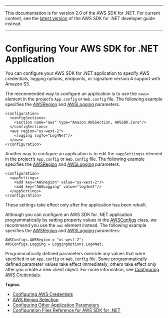 --------

This documentation is for version 2\.0 of the AWS SDK for \.NET\. For current content, see the [latest version](https://docs.aws.amazon.com/sdk-for-net/latest/developer-guide) of the AWS SDK for \.NET developer guide instead\.

--------

# Configuring Your AWS SDK for \.NET Application<a name="net-dg-config"></a>

You can configure your AWS SDK for \.NET application to specify AWS credentials, logging options, endpoints, or signature version 4 support with Amazon S3\.

The recommended way to configure an application is to use the `<aws>` element in the project’s `App.config` or `Web.config` file\. The following example specifies the [AWSRegion](net-dg-config-other.md#config-setting-awsregion) and [AWSLogging](net-dg-config-other.md#config-setting-awslogging) parameters\.

```
<configuration>
  <configSections>
    <section name="aws" type="Amazon.AWSSection, AWSSDK.Core"/>
  </configSections>
  <aws region="us-west-2">
    <logging logTo="Log4Net"/>
  </aws>
</configuration>
```

Another way to configure an application is to edit the `<appSettings>` element in the project’s `App.config` or `Web.config` file\. The following example specifies the [AWSRegion](net-dg-config-other.md#config-setting-awsregion) and [AWSLogging](net-dg-config-other.md#config-setting-awslogging) parameters\.

```
<configuration>
  <appSettings>
    <add key="AWSRegion" value="us-west-2"/>
    <add key="AWSLogging" value="log4net"/>
  </appSettings>
</configuration>
```

These settings take effect only after the application has been rebuilt\.

Although you can configure an AWS SDK for \.NET application programmatically by setting property values in the [AWSConfigs](https://docs.aws.amazon.com/sdkfornet/latest/apidocs/TAWSConfigsNET45.html) class, we recommend you use the `aws` element instead\. The following example specifies the [AWSRegion](net-dg-config-other.md#config-setting-awsregion) and [AWSLogging](net-dg-config-other.md#config-setting-awslogging) parameters:

```
AWSConfigs.AWSRegion = "us-west-2";
AWSConfigs.Logging = LoggingOptions.Log4Net;
```

Programmatically defined parameters override any values that were specified in an `App.config` or `Web.config` file\. Some programmatically defined parameter values take effect immediately; others take effect only after you create a new client object\. For more information, see [Configuring AWS Credentials](net-dg-config-creds.md)\.

**Topics**
+ [Configuring AWS Credentials](net-dg-config-creds.md)
+ [AWS Region Selection](net-dg-region-selection.md)
+ [Configuring Other Application Parameters](net-dg-config-other.md)
+ [Configuration Files Reference for AWS SDK for \.NET](net-dg-config-ref.md)